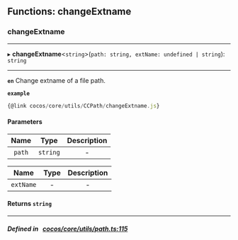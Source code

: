 ## Functions: changeExtname

### changeExtname


___
▸ **changeExtname**<`string`\>(`path: string, extName: undefined | string`): `string`
___



**`en`** Change extname of a file path.




**`example`**

```ts
{@link cocos/core/utils/CCPath/changeExtname.js}

```



#### Parameters

| Name | Type | Description |
| :------: | :------: | :------: |
| `path` | `string` | - |

| Name | Type | Description |
| :------: | :------: | :------: |
| `extName` | - | - |


#### Returns `string` 
___


##### Defined in &nbsp;   [cocos/core/utils/path.ts:115](https://github.com/cocos-creator/engine/blob/c7bf6b8a9/cocos/core/utils/path.ts#L115)&nbsp;
